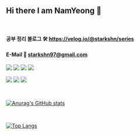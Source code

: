## Hi there I am NamYeong 👋
<br />

#### 공부 정리 블로그 🛠 https://velog.io/@starkshn/series
#### E-Mail 📩 starkshn97@gmail.com

<img src="https://img.shields.io/badge/C++-FF0044??style=plastic&logo=Cplusplus&logoColor=white"> <img src="https://img.shields.io/badge/-win32API-blue??style=plastic&logo=c++&logoColor=white"> <img src="https://img.shields.io/badge/-DirectX11-yellowgreen??style=plastic&logo=c++&logoColor=white"> <img src="https://img.shields.io/badge/Unreal-0E1128??style=plastic&logo=Unreal Engine&logoColor=white">

<img src="https://img.shields.io/badge/Csharp-239120??style=plastic&logo=csharp&logoColor=white"> <img src="https://img.shields.io/badge/Unity-000000??style=plastic&logo=Unity&logoColor=white"> <img src="https://img.shields.io/badge/.NET-512BD4??style=plastic&logo=.NET&logoColor=white">




<br />

[![Anurag's GitHub stats](https://github-readme-stats.vercel.app/api?username=starkshn&show_icons=true&count_private=true&count_private=true&theme=radical)](https://github.com/starkshn/github-readme-stats)

<br />

[![Top Langs](https://github-readme-stats.vercel.app/api/top-langs/?username=starkshn&show_owner=true&theme=radical&layout=compact)](https://github.com/starkshn)

<br />



<!--
**starkshn/starkshn** is a ✨ _special_ ✨ repository because its `README.md` (this file) appears on your GitHub profile.

Here are some ideas to get you started:

 🔭 I’m currently working on ...
 🌱 I’m currently learning ...
 👯 I’m looking to collaborate on ...
 🤔 I’m looking for help with ...
 💬 Ask me about ...
 📫 How to reach me: ...
 😄 Pronouns: ...
 ⚡ Fun fact: ...

